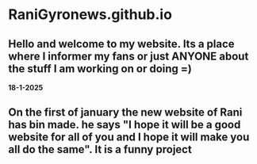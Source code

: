 # RaniGyronews.github.io
Hello and welcome to my website. Its a place where I informer my fans or just ANYONE about the stuff I am working on or doing =)
---------------------------------------------------------------------------------------------------------------------------------------------------------------------------------
   **18-1-2025**

On the first of january the new website of Rani has bin made. he says "I hope it will be a good website for all of you and I hope it will make you all do the same". It is a funny
project
---------------------------------------------------------------------------------------------------------------------------------------------------------------------------------

